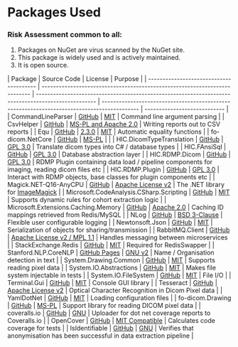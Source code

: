 # Packages Used

### Risk Assessment common to all:

1. Packages on NuGet are virus scanned by the NuGet site.
2. This package is widely used and is actively maintained.
3. It is open source.

| Package                                 | Source Code                                                                | License                                                                                             | Purpose                                                                                     |
| --------------------------------------- | -------------------------------------------------------------------------- | --------------------------------------------------------------------------------------------------- | ------------------------------------------------------------------------------------------- | ---------------------------- |
| CommandLineParser                       | [GitHub](https://github.com/commandlineparser/commandline)                 | [MIT](https://opensource.org/licenses/MIT)                                                          | Command line argument parsing                                                               |
| CsvHelper                               | [GitHub](https://github.com/JoshClose/CsvHelper)                           | [MS-PL and Apache 2.0](https://github.com/JoshClose/CsvHelper/blob/master/LICENSE.txt)              | Writing reports out to CSV reports                                                          |
| Equ                                     | [GitHub](https://github.com/thedmi/Equ)                                    | [2.3.0](https://www.nuget.org/packages/Equ/2.3.0)                                                   | [MIT](https://opensource.org/licenses/MIT)                                                  | Automatic equality functions |
| fo-dicom.NetCore                        | [GitHub](https://github.com/fo-dicom/fo-dicom)                             | [MS-PL](https://opensource.org/licenses/MS-PL)                                                      |                                                                                             |
| HIC.DicomTypeTranslation                | [GitHub](https://github.com/HicServices/DicomTypeTranslation)              | [GPL 3.0](https://www.gnu.org/licenses/gpl-3.0.html)                                                | Translate dicom types into C# / database types                                              |
| HIC.FAnsiSql                            | [GitHub](https://github.com/HicServices/FansiSql)                          | [GPL 3.0](https://www.gnu.org/licenses/gpl-3.0.html)                                                | Database abstraction layer                                                                  |
| HIC.RDMP.Dicom                          | [GitHub](https://github.com/HicServices/RdmpDicom)                         | [GPL 3.0](https://www.gnu.org/licenses/gpl-3.0.html)                                                | RDMP Plugin containing data load / pipeline components for imaging, reading dicom files etc |
| HIC.RDMP.Plugin                         | [GitHub](https://github.com/HicServices/RDMP)                              | [GPL 3.0](https://www.gnu.org/licenses/gpl-3.0.html)                                                | Interact with RDMP objects, base classes for plugin components etc                          |
| Magick.NET-Q16-AnyCPU                   | [GitHub](https://github.com/dlemstra/Magick.NET)                           | [Apache License v2](https://github.com/dlemstra/Magick.NET/blob/main/License.txt)                   | The .NET library for [ImageMagick](https://imagemagick.org/index.php)                       |
| Microsoft.CodeAnalysis.CSharp.Scripting | [GitHub](https://github.com/dotnet/roslyn)                                 | [MIT](https://opensource.org/licenses/MIT)                                                          | Supports dynamic rules for cohort extraction logic                                          |
| Microsoft.Extensions.Caching.Memory     | [GitHub](https://github.com/dotnet/extensions)                             | [Apache 2.0](https://www.nuget.org/packages/Microsoft.Extensions.Caching.Memory/3.1.7/License)      | Caching ID mappings retrieved from Redis/MySQL                                              |
| NLog                                    | [GitHub](https://github.com/NLog/NLog)                                     | [BSD 3-Clause](https://github.com/NLog/NLog/blob/dev/LICENSE.txt)                                   | Flexible user configurable logging                                                          |
| Newtonsoft.Json                         | [GitHub](https://github.com/JamesNK/Newtonsoft.Json)                       | [MIT](https://opensource.org/licenses/MIT)                                                          | Serialization of objects for sharing/transmission                                           |
| RabbitMQ.Client                         | [GitHub](https://github.com/rabbitmq/rabbitmq-dotnet-client)               | [Apache License v2 / MPL 1.1](https://github.com/rabbitmq/rabbitmq-dotnet-client/blob/main/LICENSE) | Handles messaging between microservices                                                     |
| StackExchange.Redis                     | [GitHub](https://github.com/StackExchange/StackExchange.Redis)             | [MIT](https://opensource.org/licenses/MIT)                                                          | Required for RedisSwapper                                                                   |
| Stanford.NLP.CoreNLP                    | [GitHub Pages](https://sergey-tihon.github.io/Stanford.NLP.NET/)           | [GNU v2](https://github.com/sergey-tihon/Stanford.NLP.NET/blob/master/LICENSE.txt)                  | Name / Organisation detection in text                                                       |
| System.Drawing.Common                   | [GitHub](https://github.com/dotnet/corefx)                                 | [MIT](https://opensource.org/licenses/MIT)                                                          | Supports reading pixel data                                                                 |
| System.IO.Abstractions                  | [GitHub](https://github.com/System-IO-Abstractions/System.IO.Abstractions) | [MIT](https://opensource.org/licenses/MIT)                                                          | Makes file system injectable in tests                                                       |
| System.IO.FileSystem                    | [GitHub](https://github.com/dotnet/corefx)                                 | [MIT](https://opensource.org/licenses/MIT)                                                          | File I/O                                                                                    |
| Terminal.Gui                            | [GitHub](https://github.com/migueldeicaza/gui.cs/)                         | [MIT](https://opensource.org/licenses/MIT)                                                          | Console GUI library                                                                         |
| Tesseract                               | [GitHub](https://github.com/charlesw/tesseract/)                           | [Apache License v2](https://github.com/charlesw/tesseract/blob/master/LICENSE.txt)                  | Optical Character Recognition in Dicom Pixel data                                           |
| YamlDotNet                              | [GitHub](https://github.com/aaubry/YamlDotNet)                             | [MIT](https://opensource.org/licenses/MIT)                                                          | Loading configuration files                                                                 |
| fo-dicom.Drawing                        | [GitHub](https://github.com/fo-dicom/fo-dicom)                             | [MS-PL](https://opensource.org/licenses/MS-PL)                                                      | Support library for reading DICOM pixel data                                                |
| coveralls.io                            | [GitHub](https://github.com/coveralls-net/coveralls.net)                   | [GNU](https://github.com/coveralls-net/coveralls.net#license)                                       | Uploader for dot net coverage reports to Coveralls.io                                       |
| OpenCover                               | [GitHub](https://github.com/OpenCover/opencover)                           | [MIT Compatible](https://github.com/OpenCover/opencover/blob/master/LICENSE)                        | Calculates code coverage for tests                                                          |
| IsIdentifiable                          | [GitHub](https://github.com/SMI/IsIdentifiable)                            | [GNU](https://github.com/SMI/IsIdentifiable/blob/main/LICENSE)                                      | Verifies that anonymisation has been successful in data extraction pipeline                 |
